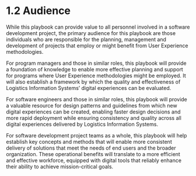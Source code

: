 <div class="well">
<h1><b>1.2</b> Audience</h1>
</div>

While this playbook can provide value to all personnel involved in a software development project, the primary audience for this playbook are those individuals who are responsible for the planning, management and development of projects that employ or might benefit from User Experience methodologies. 

For program managers and those in similar roles, this playbook will provide a foundation of knowledge to enable more effective planning and support for programs where User Experience methodologies might be employed. It will also establish a framework by which the quality and effectiveness of Logistics Information Systems’ digital experiences can be evaluated.

For software engineers and those in similar roles, this playbook will provide a valuable resource for design patterns and guidelines from which new digital experiences can be created, enabling faster design decisions and more rapid deployment while ensuring consistency and quality across all digital experiences delivered by Logistics Information Systems.

For software development project teams as a whole, this playbook will help establish key concepts and methods that will enable more consistent delivery of solutions that meet the needs of end users and the broader organization. These operational benefits will translate to a more efficient and effective workforce, equipped with digital tools that reliably enhance their ability to achieve mission-critical goals.


